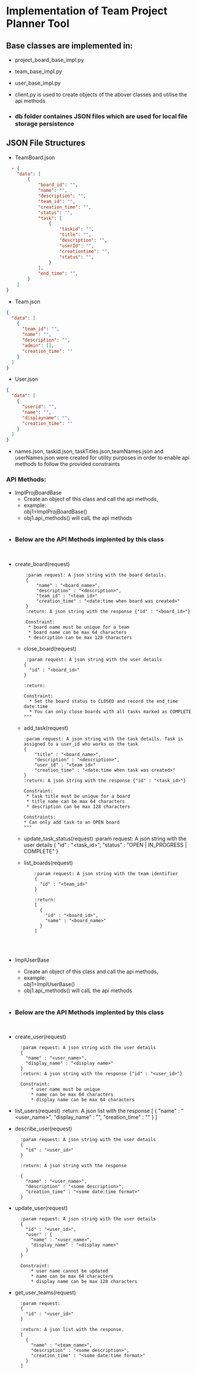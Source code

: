# Implementation of Team Project Planner Tool

## Base classes are implemented in:

- project_board_base_impl.py
- team_base_impl.py
- user_base_impl.py

- client.py is used to create objects of the abover classes and utilise the api methods

- ### db folder containes JSON files which are used for local file storage persistence

## JSON File Structures

- TeamBoard.json

```json
  - {
    "data": [
        {
            "board_id": "",
            "name": "",
            "description": "",
            "team_id": "",
            "creation_time": "",
            "status": "",
            "task": [
                {
                    "taskid": "",
                    "title": "",
                    "description": "",
                    "userId": "",
                    "creationtime": "",
                    "status": "",
                }
            ],
            "end_time": "",
        }
    ]
}
```

- Team.json

```json
{
  "data": [
    {
      "team_id": "",
      "name": "",
      "description": "",
      "admin": [],
      "creation_time": ""
    }
  ]
}
```

- User.json

```json
{
  "data": [
    {
      "userid": "",
      "name": "",
      "displayname": "",
      "creation_time": ""
    }
  ]
}
```

- names.json, taskid.json, taskTitles.json,teamNames.json and userNames.json were created for utility purposes in order to enable api methods to follow the provided constraints

### API Methods:

- ImplProjBoardBase
  - Create an object of this class and call the api methods,
  - example:  
    obj1=ImplProjBoardBase()
  - obj1.api_methods() will calL the api methods
    <br> <br>
- ### Below are the API Methods implented by this class

<br>

- create_board(request)

          :param request: A json string with the board details.
          {
              "name" : "<board_name>",
              "description" : "<description>",
              "team_id" : "<team id>"
              "creation_time" : "<date:time when board was created>"
          }
          :return: A json string with the response {"id" : "<board_id>"}

          Constraint:
           * board name must be unique for a team
           * board name can be max 64 characters
           * description can be max 128 characters

  - close_board(request)

         :param request: A json string with the user details
        {
          "id" : "<board_id>"
        }

        :return:

        Constraint:
          * Set the board status to CLOSED and record the end_time date:time
          * You can only close boards with all tasks marked as COMPLETE
        """

  - add_task(request)

        :param request: A json string with the task details. Task is assigned to a user_id who works on the task
        {
            "title" : "<board_name>",
            "description" : "<description>",
            "user_id" : "<team id>"
            "creation_time" : "<date:time when task was created>"
        }
        :return: A json string with the response {"id" : "<task_id>"}

        Constraint:
         * task title must be unique for a board
         * title name can be max 64 characters
         * description can be max 128 characters

        Constraints:
        * Can only add task to an OPEN board
        """

  - update_task_status(request)
    :param request: A json string with the user details
    {
    "id" : "<task_id>",
    "status" : "OPEN | IN_PROGRESS | COMPLETE"
    }
  - list_boards(request)

            :param request: A json string with the team identifier
            {
              "id" : "<team_id>"
            }

            :return:
            [
              {
                "id" : "<board_id>",
                "name" : "<board_name>"
              }
            ]

    <br> <br>

- ImplUserBase

  - Create an object of this class and call the api methods,
  - example:  
    obj1=ImplUserBase()
  - obj1.api_methods() will calL the api methods
    <br> <br>

- ### Below are the API Methods implented by this class

<br>

- create_user(request)

        :param request: A json string with the user details
        {
          "name" : "<user_name>",
          "display_name" : "<display name>"
        }
        :return: A json string with the response {"id" : "<user_id>"}

        Constraint:
            * user name must be unique
            * name can be max 64 characters
            * display name can be max 64 characters


- list_users(request)
        :return: A json list with the response
        [
          {
            "name" : "<user_name>",
            "display_name" : "<display name>",
            "creation_time" : "<some date:time format>"
          }
        ]
- describe_user(request)

        :param request: A json string with the user details
        {
          "id" : "<user_id>"
        }

        :return: A json string with the response

        {
          "name" : "<user_name>",
          "description" : "<some description>",
          "creation_time" : "<some date:time format>"
        }

- update_user(request)

        :param request: A json string with the user details
        {
          "id" : "<user_id>",
          "user" : {
            "name" : "<user_name>",
            "display_name" : "<display name>"
          }
        }

        Constraint:
            * user name cannot be updated
            * name can be max 64 characters
            * display name can be max 128 characters

- get_user_teams(request)

        :param request:
        {
          "id" : "<user_id>"
        }

        :return: A json list with the response.
        [
          {
            "name" : "<team_name>",
            "description" : "<some description>",
            "creation_time" : "<some date:time format>"
          }
        ]
